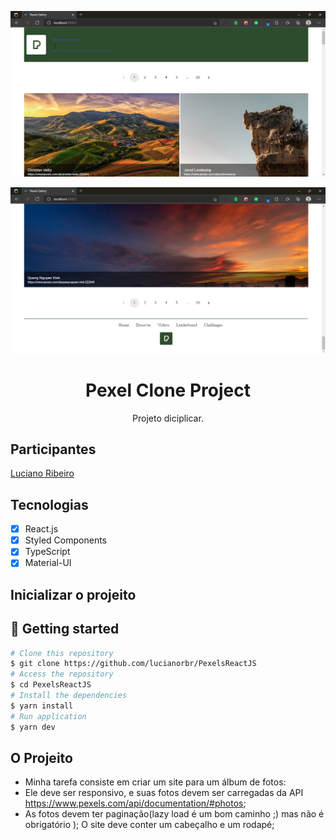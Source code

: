 <p align="center">
  <img alt="Footer" src="./.github/assets/Header.png">
</p>

<p align="center">
  <img alt="Footer" src="./.github/assets/Footer.png">
</p>

<h1 align="center">
Pexel Clone Project
</h1>

<p align="center">Projeto diciplicar.</p>

## Participantes

[Luciano Ribeiro](https://github.com/lucianorbr)

## Tecnologias

- [x] React.js
- [x] Styled Components
- [x] TypeScript
- [x] Material-UI

## Inicializar o projeito

## 🚀 Getting started

```bash
# Clone this repository
$ git clone https://github.com/lucianorbr/PexelsReactJS
# Access the repository
$ cd PexelsReactJS
# Install the dependencies
$ yarn install
# Run application
$ yarn dev
```

## O Projeito
- Minha tarefa consiste em criar um site para um álbum de fotos:
- Ele deve ser responsivo, e suas fotos devem ser carregadas da API https://www.pexels.com/api/documentation/#photos;
- As fotos devem ter paginação(lazy load é um bom caminho ;) mas não é obrigatório );
O site deve conter um cabeçalho e um rodapé;

  